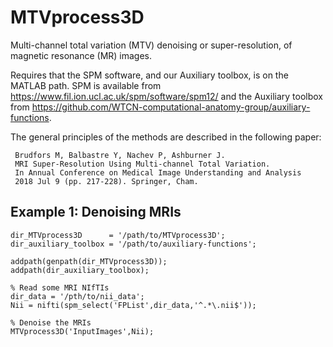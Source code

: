 # MTVprocess3D

Multi-channel total variation (MTV) denoising or super-resolution, of magnetic resonance (MR) images. 

Requires that the SPM software, and our Auxiliary toolbox, is on the MATLAB path. SPM is available from
https://www.fil.ion.ucl.ac.uk/spm/software/spm12/ and the Auxiliary toolbox from https://github.com/WTCN-computational-anatomy-group/auxiliary-functions.

The general principles of the methods are described in the following paper:

     Brudfors M, Balbastre Y, Nachev P, Ashburner J.
     MRI Super-Resolution Using Multi-channel Total Variation.
     In Annual Conference on Medical Image Understanding and Analysis
     2018 Jul 9 (pp. 217-228). Springer, Cham.

## Example 1: Denoising MRIs

~~~~
dir_MTVprocess3D      = '/path/to/MTVprocess3D';
dir_auxiliary_toolbox = '/path/to/auxiliary-functions';

addpath(genpath(dir_MTVprocess3D));
addpath(dir_auxiliary_toolbox);

% Read some MRI NIfTIs
dir_data = '/pth/to/nii_data';
Nii = nifti(spm_select('FPList',dir_data,'^.*\.nii$'));

% Denoise the MRIs
MTVprocess3D('InputImages',Nii);
~~~~
